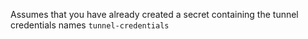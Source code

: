 Assumes that you have already created a secret containing the tunnel credentials names `tunnel-credentials`

